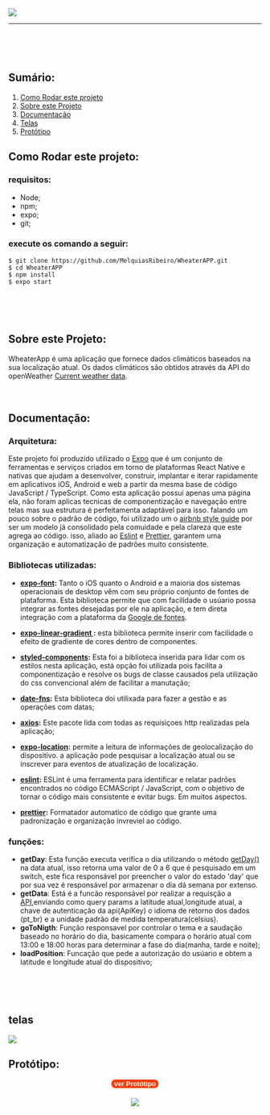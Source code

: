 <image src="https://user-images.githubusercontent.com/54459438/90198883-7330a200-dda9-11ea-9340-1d6676904831.png" style="align-self:center;"/> 
<hr/>
<br/>
<br/>
<br/>

## Sumário:

1. [Como Rodar este projeto](#howToRun)  
2. [Sobre este  Projeto](#aboutIt)  
3. [Documentação](#docs)  
4. [Telas](#screes)  
5. [Protótipo](#prototype)  



<div id="howToRun">

## Como Rodar este projeto:
</div>

### requisitos:
- Node;
- npm;
- expo;
- git;

### execute os comando a seguir:

    $ git clone https://github.com/MelquiasRibeiro/WheaterAPP.git
    $ cd WheaterAPP
    $ npm install
    $ expo start
<br/>
<br/>
<br/>
<div id="aboutIt">

## Sobre este  Projeto:
</div>
WheaterApp é uma aplicação que fornece dados climáticos baseados na sua localização atual.
Os dados climáticos são obtidos através da API do openWeather <a href="https://openweathermap.org/current">Current weather data</a>.
<br/>
<br/>
<br/>
<div id="docs">

## Documentação:
</div>


### Arquitetura:
 Este projeto foi produzido utilizado o <a href ="https://docs.expo.io/">Expo</a> que é um conjunto de ferramentas e serviços criados em torno de plataformas React Native e nativas que ajudam a desenvolver, construir, implantar e iterar rapidamente em aplicativos iOS, Android e web a partir da mesma base de código JavaScript / TypeScript.
Como esta aplicação possui apenas uma página ela, não foram aplicas tecnicas de componentização e navegação entre telas mas sua estrutura é perfeitamenta adaptável para isso.
falando um pouco sobre o padrão de código, foi utilizado um o <a href="https://github.com/airbnb/javascript/tree/master/r" >airbnb style guide</a> por ser um modelo já consolidado pela comuidade e pela clareza que este agrega ao código. isso, aliado ao <a href="">Eslint</a> e <a href="">Prettier</a>, garantem uma organização e automatização de padrões muito consistente.

### Bibliotecas utilizadas:
- **<a href='https://docs.expo.io/guides/using-custom-fonts/' >expo-font</a>:** Tanto o iOS quanto o Android e a maioria dos sistemas operacionais de desktop vêm com seu próprio conjunto de fontes de plataforma. Esta biblioteca permite que com facilidade o usúario possa integrar as fontes desejadas por ele na aplicação, e tem direta integração com a plataforma da <a href="https://fonts.google.com/">Google de fontes</a>.
  
- **<a href='https://docs.expo.io/versions/latest/sdk/linear-gradient/'>expo-linear-gradient </a>:** esta biblioteca permite inserir com facilidade o efeito de gradiente de cores dentro de componentes.
-  **<a href='https://styled-components.com/' >styled-components</a>:** Esta foi a biblioteca inserida para lidar com os estilos nesta aplicação, está opção foi utilizada pois facilita a componentização e resolve os bugs de classe causados pela utilização do css convencional além de facilitar a manutação;
- **<a href='https://date-fns.org/'>date-fns</a>:** Esta biblioteca doi utilixada para fazer a gestão e as operações com datas;
- **<a href='https://github.com/axios/axios'>axios</a>:** Este pacote lida com todas as requisiçoes http realizadas pela aplicação;  
- **<a href='https://docs.expo.io/versions/latest/sdk/location/'>expo-location</a>:** permite a leitura de informações de geolocalização do dispositivo. a  aplicação pode pesquisar a localização atual ou se inscrever para eventos de atualização de localização.
- **<a href='https://eslint.org/docs/user-guide/getting-started'>eslint</a>:** ESLint é uma ferramenta para identificar e relatar padrões encontrados no código ECMAScript / JavaScript, com o objetivo de tornar o código mais consistente e evitar bugs. Em muitos aspectos.
- **<a href='https://prettier.io/docs/en/index.html' >prettier</a>:** Formatador automatico de código que grante uma padronização e organização invreviel ao código.

### funções:
-  **getDay**: Esta função executa verifica o dia utilizando o método <a href="">getDay()</a> na data atual, isso retorna uma valor de 0 a 6 que é pesquisado em um switch, este  fica responsável por preencher o valor do estado 'day' que por sua vez é responsável por armazenar o dia dá semana por extenso. 
-  **getData**: Está é a funcão responsável por realizar a requisção a <a href="https://openweathermap.org/current">API</a>,enviando como  query params a  latitude atual,longitude atual, a chave de autenticação da api(ApiKey) o idioma de retorno dos dados (pt_br) e a unidade padrão de medida temperatura(celsius).
-  **goToNigth**: Função responsavel por controlar o tema e a saudação baseado no horário do dia, basicamente compara o horário atual com 13:00 e 18:00 horas para determinar a fase do dia(manha, tarde e noite);
-  **loadPosition**: Funcação que pede a autorização do usúario e obtem a latitude e longitude atual do dispositivo;
<br/>
<br/>
<br/>
<div id="screes">

## telas

</div>
<image src="https://user-images.githubusercontent.com/54459438/90277007-32816900-de3b-11ea-8c70-e23cdf0c8639.png" style="align-self:center;"/> 


## Protótipo:
<div style="display:flex; flex-direction:column; align-items:center">
<a href="https://www.figma.com/file/L6POowdrInhvCfABqqIk1k/whaterAPP?node-id=0%3A1"><button style="align-self:center; border-radius:8px; heigth:50px; background-color:#F53F0D;font-weight: bold; color: #fafafa;  text-decoration: none; border:none; margin-bottom:20px">ver Protótipo</button></a>
<image src="https://user-images.githubusercontent.com/54459438/90279041-d15b9480-de3e-11ea-9db1-c83e78321699.png" style="align-self:center;"/> 
</div>